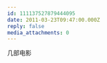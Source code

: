 ```yaml
---
id: 111137527879444095
date: 2011-03-23T09:47:00.000Z
reply: false
media_attachments: 0
---
```


几部电影 ​​​​

